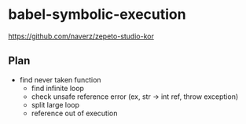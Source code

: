 # babel-symbolic-execution

https://github.com/naverz/zepeto-studio-kor

## Plan

 - find never taken function
   - find infinite loop
   - check unsafe reference error (ex, str -> int ref, throw exception)
   - split large loop
   - reference out of execution
   
